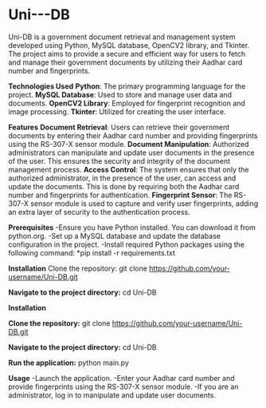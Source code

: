 # Uni---DB
Uni-DB is a government document retrieval and management system developed using Python, MySQL database, OpenCV2 library, and Tkinter. The project aims to provide a secure and efficient way for users to fetch and manage their government documents by utilizing their Aadhar card number and fingerprints.

**Technologies Used**
**Python**: The primary programming language for the project.
**MySQL Database**: Used to store and manage user data and documents.
**OpenCV2 Library**: Employed for fingerprint recognition and image processing.
**Tkinter**: Utilized for creating the user interface.

**Features**
**Document Retrieval**: Users can retrieve their government documents by entering their Aadhar card number and providing fingerprints using the RS-307-X sensor module.
**Document Manipulation**: Authorized administrators can manipulate and update user documents in the presence of the user. This ensures the security and integrity of the document management process.
**Access Control**: The system ensures that only the authorized administrator, in the presence of the user, can access and update the documents. This is done by requiring both the Aadhar card number and fingerprints for authentication.
**Fingerprint Sensor**: The RS-307-X sensor module is used to capture and verify user fingerprints, adding an extra layer of security to the authentication process.

**Prerequisites**
-Ensure you have Python installed. You can download it from python.org.
-Set up a MySQL database and update the database configuration in the project.
-Install required Python packages using the following command:
*pip install -r requirements.txt

**Installation**
Clone the repository:
git clone https://github.com/your-username/Uni-DB.git

**Navigate to the project directory:**
cd Uni-DB

**Installation**

**Clone the repository:**
git clone https://github.com/your-username/Uni-DB.git

**Navigate to the project directory:**
cd Uni-DB

**Run the application:**
python main.py

**Usage**
-Launch the application.
-Enter your Aadhar card number and provide fingerprints using the RS-307-X sensor module.
-If you are an administrator, log in to manipulate and update user documents.
